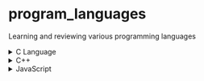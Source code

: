 # program_languages
Learning and reviewing various programming languages

<details>
  <summary>C Language</summary>

  1. [**모두의 코드** Study Record](https://github.com/JoonHyeok-hozy-Kim/program_languages/blob/main/C/modu/c_modu_note.md)
  2. [**learn-c.org** Study Record](https://github.com/JoonHyeok-hozy-Kim/program_languages/blob/main/C/learn-c/note.md)

</details>

<details>
  <summary>C++</summary>

  1. [**모두의 코드** Study Record](https://github.com/JoonHyeok-hozy-Kim/program_languages/blob/main/C%2B%2B/modu/00_C%2B%2B_main.md)

</details>

<details>
  <summary>JavaScript</summary>

  1. [**Learn-JS** Study Record](https://github.com/JoonHyeok-hozy-Kim/program_languages/blob/main/JavaScript/learn_js/note.md)

</details>